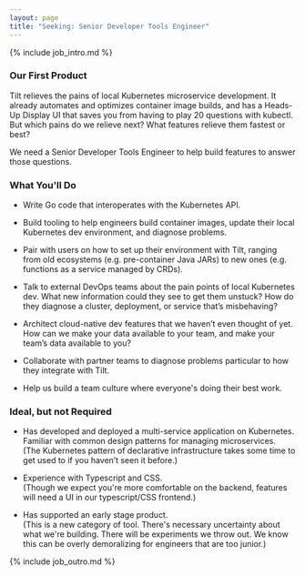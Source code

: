 ```yaml
---
layout: page
title: "Seeking: Senior Developer Tools Engineer"
---
```


{% include job_intro.md %}

### Our First Product

Tilt relieves the pains of local Kubernetes microservice development. It already
automates and optimizes container image builds, and has a Heads-Up Display UI
that saves you from having to play 20 questions with kubectl. But which pains do
we relieve next? What features relieve them fastest or best?

We need a Senior Developer Tools Engineer to help build features to answer those
questions.

### What You'll Do

- Write Go code that interoperates with the Kubernetes API.

- Build tooling to help engineers build container images,
  update their local Kubernetes dev environment, and diagnose problems.

- Pair with users on how to set up their environment with Tilt,
  ranging from old ecosystems (e.g. pre-container Java JARs)
  to new ones (e.g. functions as a service managed by CRDs).

- Talk to external DevOps teams about the pain points of local Kubernetes dev.
  What new information could they see to get them unstuck?
  How do they diagnose a cluster, deployment, or service that’s misbehaving?

- Architect cloud-native dev features that we haven’t even thought of yet.
  How can we make your data available to your team,
  and make your team’s data available to you?
  
- Collaborate with partner teams to diagnose problems particular to how they
  integrate with Tilt.

- Help us build a team culture where everyone's doing their best work.

### Ideal, but not Required

- Has developed and deployed a multi-service application on Kubernetes.
  Familiar with common design patterns for managing microservices.
  <br>(The Kubernetes pattern of declarative infrastructure takes some time
  to get used to if you haven’t seen it before.)

- Experience with Typescript and CSS.
  <br>(Though we expect you're more comfortable on the backend,
  features will need a UI in our typescript/CSS frontend.)

- Has supported an early stage product.
  <br>(This is a new category of tool. There's necessary uncertainty about 
  what we're building. There will be experiments we throw out. We know this 
  can be overly demoralizing for engineers that are too junior.)


{% include job_outro.md %}
